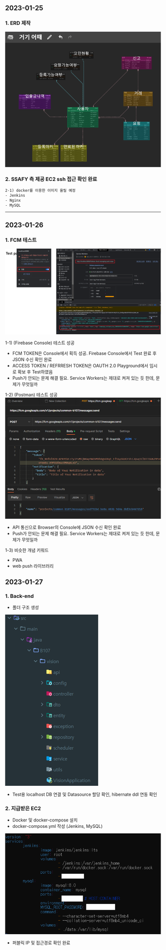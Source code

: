## 2023-01-25
### 1. ERD 제작

![image.png](./image.png)

### 2. SSAFY 측 제공 EC2 ssh 접근 확인 완료
    2-1) docker를 이용한 이미지 올릴 예정
    - Jenkins
    - Nginx
    - MySQL

<hr/>

## 2023-01-26
### 1. FCM 테스트
![image-1.png](./image-1.png)

1-1) (Firebase Console) 테스트 성공
- FCM TOKEN은 Console에서 획득 성공. Firebase Console에서 Test 완료 후 JSON 수신 확인 완료
- ACCESS TOKEN / REFRRESH TOKEN은 OAUTH 2.0 Playground에서 임시로 확보 후 Test하였음
- Push가 안되는 문제 해결 필요. Service Workers는 제대로 켜져 있는 듯 한데, 문제가 무엇일까

1-2) (Postman) 테스트 성공
![image-2.png](./image-2.png)
- API 통신으로 Browser의 Console에 JSON 수신 확인 완료
- Push가 안되는 문제 해결 필요. Service Workers는 제대로 켜져 있는 듯 한데, 문제가 무엇일까

1-3) 비슷한 개념 키워드
- PWA
- web push 라이브러리

## 2023-01-27
### 1. Back-end
- 폴더 구조 생성

![image-3.png](./image-3.png)

- Test용 localhost DB 연결 및 Datasource 할당 확인, hibernate ddl 연동 확인

### 2. 지급받은 EC2
- Docker 및 docker-compose 설치
- docker-compose.yml 작성 (Jenkins, MySQL)

![image-4.png](./image-4.png)

- 퍼블릭 IP 및 접근경로 확인 완료
